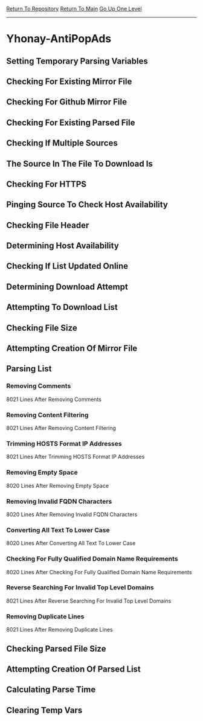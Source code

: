 [Return To Repository](https://github.com/deathbybandaid/piholeparser/)
[Return To Main](https://github.com/deathbybandaid/piholeparser/blob/master/RecentRunLogs/Mainlog.md)
[Go Up One Level](https://github.com/deathbybandaid/piholeparser/blob/master/RecentRunLogs/TopLevelScripts/30-Processing-External-Blacklists.md)
____________________________________
# Yhonay-AntiPopAds
## Setting Temporary Parsing Variables
## Checking For Existing Mirror File
## Checking For Github Mirror File
## Checking For Existing Parsed File
## Checking If Multiple Sources
## The Source In The File To Download Is
## Checking For HTTPS
## Pinging Source To Check Host Availability
## Checking File Header
## Determining Host Availability
## Checking If List Updated Online
## Determining Download Attempt
## Attempting To Download List
## Checking File Size
## Attempting Creation Of Mirror File
## Parsing List
### Removing Comments
8021 Lines After Removing Comments
### Removing Content Filtering
8021 Lines After Removing Content Filtering
### Trimming HOSTS Format IP Addresses
8021 Lines After Trimming HOSTS Format IP Addresses
### Removing Empty Space
8020 Lines After Removing Empty Space
### Removing Invalid FQDN Characters
8020 Lines After Removing Invalid FQDN Characters
### Converting All Text To Lower Case
8020 Lines After Converting All Text To Lower Case
### Checking For Fully Qualified Domain Name Requirements
8020 Lines After Checking For Fully Qualified Domain Name Requirements
### Reverse Searching For Invalid Top Level Domains
8021 Lines After Reverse Searching For Invalid Top Level Domains
### Removing Duplicate Lines
8021 Lines After Removing Duplicate Lines
## Checking Parsed File Size
## Attempting Creation Of Parsed List
## Calculating Parse Time
## Clearing Temp Vars
